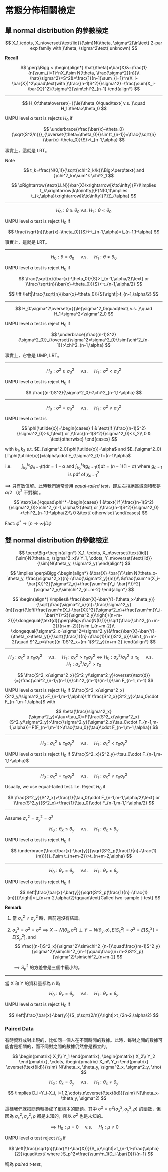 # 常態分佈相關檢定

## 單 normal distribution 的參數檢定

$$
X_1,\cdots, X_n\overset{\text{iid}}{\sim}N(\theta, \sigma^2)\in\text{ 2-par exp family with }\theta, \sigma^2\text{ unknown}
$$

**Recall**

$$
\perp\Bigg < \begin{align*}
    \hat{\theta}=\bar{X}&=\frac{1}{n}\sum_{i=1}^nX_i\sim N(\theta, \frac{\sigma^2}{n})\\
    \hat{\sigma^2}=S^2&=\frac{1}{n-1}\sum_{i=1}^n(X_i-\bar{X})^2\quad\text{with }\frac{(n-1)S^2}{\sigma^2}=\frac{\sum(X_i-\bar{X})^2}{\sigma^2}\sim\chi^2_{n-1}
    \end{align*}
$$

---

$$
H_0:\theta\overset{=}{\le}\theta_0\quad\text{ v.s. }\quad H_1:\theta>\theta_0
$$

UMPU level $\alpha$ test is rejects $H_0$ if 

$$
\underbrace{\frac{\bar{x}-\theta_0}{\sqrt{S^2/n}}}_{\overset{\theta=\theta_0}{\sim}t_{n-1}}=\frac{\sqrt{n}(\bar{x}-\theta_0)}{S}>t_{n-1,\alpha}
$$

事實上，這就是 LRT。

Note

$$
t_k=\frac{N(0,1)}{\sqrt{\chi^2_k/k}}\Big>\perp\text{ and }\chi^2_k=\sum^k \chi^2_1
$$

$$
\xRightarrow{\text{LLN}}\bar{X}\xrightarrow[k\to\infty]{P}1\implies t_k\xrightarrow[k\to\infty]{P}N(0,1)\implies t_{k,\alpha}\xrightarrow[k\to\infty]{P}Z_{\alpha}
$$

---

$$
H_0:\theta\ge\theta_0 \text{ v.s. } H_1:\theta<\theta_0
$$

UMPU level $\alpha$ test is reject $H_0$ if

$$
\frac{\sqrt{n}(\bar{x}-\theta_0)}{S}<-t_{n-1,\alpha}=t_{n-1,1-\alpha}
$$

事實上，這就是 LRT。

---

$$
H_0:\theta=\theta_0\quad\text{ v.s. }\quad H_1:\theta\neq\theta_0
$$

UMPU level $\alpha$ test is reject $H_0$ if

$$
\frac{\sqrt{n}(\bar{x}-\theta_0)}{S}>t_{n-1,\alpha/2}\text{ or }\frac{\sqrt{n}(\bar{x}-\theta_0)}{S}<-t_{n-1,\alpha/2}
$$

$$
\iff \left|\frac{\sqrt{n}(\bar{x}-\theta_0)}{S}\right|>t_{n-1,\alpha/2}
$$

---

$$
H_0:\sigma^2\overset{=}{\le}\sigma^2_0\quad\text{ v.s. }\quad H_1:\sigma^2>\sigma^2_0
$$

UMPU level $\alpha$ test is reject $H_0$ if

$$
\underbrace{\frac{(n-1)S^2}{\sigma^2_0}}_{\overset{\sigma^2=\sigma^2_0}{\sim}\chi^2_{n-1}}>\chi^2_{n-1,\alpha}
$$

事實上，它會是 UMP, LRT。

---

$$
H_0:\sigma^2\ge\sigma^2_0\quad\text{ v.s. }\quad H_1:\sigma^2<\sigma^2_0
$$

UMPU level $\alpha$ test is reject $H_0$ if

$$
\frac{(n-1)S^2}{\sigma^2_0}<\chi^2_{n-1,1-\alpha}
$$

---

$$
H_0:\sigma^2=\sigma^2_0\quad\text{ v.s. }\quad H_1:\sigma^2\neq\sigma^2_0
$$

UMPU level $\alpha$ test is 

$$
\phi(\utilde{x})=\begin{cases}
    1 & \text{if }\frac{(n-1)S^2}{\sigma^2_0}>k_1\text{ or }\frac{(n-1)S^2}{\sigma^2_0}<k_2\\
    0 & \text{otherwise}
\end{cases}
$$

with $k_1, k_2$ s.t. $E_{\sigma^2_0}\phi(\utilde{x})=\alpha$ and $E_{\sigma^2_0}[T\phi(\utilde{x})]=\alpha\cdot E_{\sigma^2_0}T=(n-1)\alpha$

$$
\text{i.e.}\qquad\int_{k_2}^{k_1}g_{n-1}(t) dt=1-\alpha \text{ and } \int_{k_2}^{k_1}tg_{n-1}(t) dt=(n-1)(1-\alpha) \text{ where }g_{n-1}\text{ is pdf of }\chi^2_{n-1}
$$

$\implies$ 只有數值解。此時我們通常會用 *equal-tailed test*，即左右拒絕區域面積都是 $\alpha/2$ （$\chi^2$ 不對稱）。

$$
\text{i.e.}\qquad\phi^*=\begin{cases}
    1 &\text{ if }\frac{(n-1)S^2}{\sigma^2_0}>\chi^2_{n-1,\alpha/2}\text{ or }\frac{(n-1)S^2}{\sigma^2_0}<\chi^2_{n-1,1-\alpha/2}\\
    0 &\text{ otherwise}
\end{cases}
$$

Fact: $\phi^*\rightarrow[n\to\infty]{D}\phi$

## 雙 normal distribution 的參數檢定

$$
\perp\Big<\begin{align*}
    X_1, \cdots, X_n\overset{\text{iid}}{\sim}N(\theta_x, \sigma^2_x)\\
    Y_1, \cdots, Y_m\overset{\text{iid}}{\sim}N(\theta_y, \sigma^2_y)
\end{align*}
$$

$$
\implies \perp\Bigg<\begin{align*}
    &\bar{X}-\bar{Y}\sim N(\theta_x-\theta_y, \frac{\sigma^2_x}{n}+\frac{\sigma^2_y}{m})\\
    &\frac{\sum^n(X_i-\bar{X})^2}{\sigma^2_x}+\frac{\sum^m(Y_i-\bar{Y})^2}{\sigma^2_y}\sim\chi^2_{n+m-2}
\end{align*}
$$

$$
\begin{align*}
    \implies& \frac{\bar{X}-\bar{Y}-(\theta_x-\theta_y)}{\sqrt{\frac{\sigma^2_x}{n}+\frac{\sigma^2_y}{m}}\sqrt{\left[\frac{\sum^n(X_i-\bar{X})^2}{\sigma^2_x}+\frac{\sum^m(Y_i-\bar{Y})^2}{\sigma^2_y}\right]/(n+m-2)}}\xlongequal{\text{d}}\perp\Big<\frac{N(0,1)}{\sqrt{\frac{\chi^2_{n+m-2}}{n+m-2}}}\sim t_{n+m-2}\\
    \xlongequal{\sigma^2_x=\sigma^2=\sigma^2_y}&\frac{\bar{X}-\bar{Y}-(\theta_x-\theta_y)}{\sqrt{(\frac{1}{n}+\frac{1}{m})S^2_p}}\sim t_{n+m-2}\quad S^2_p=\frac{(n-1)S^2_x+(m-1)S^2_y}{n+m-2}
\end{align*}
$$

---

$$
H_0:\sigma^2_x\le\tau_0\sigma^2_y\quad\text{ v.s. }\quad H_1:\sigma^2_x>\tau_0\sigma^2_y\iff H_0:\sigma^2_x/\sigma^2_y\le\tau_0\quad\text{ v.s. }\quad H_1:\sigma^2_x/\sigma^2_y>\tau_0
$$

$$
\frac{S^2_x/\sigma^2_x}{S^2_y/\sigma^2_y}\overset{\text{d}}{=}\frac{\chi^2_{n-1}/(n-1)}{\chi^2_{m-1}/(m-1)}\sim F_{n-1, m-1}
$$

UMPU level $\alpha$ test is reject $H_0$ if $\frac{S^2_x/\sigma^2_x}{S^2_y/\sigma^2_y}>F_{n-1,m-1,\alpha}\iff \frac{S^2_x}{S^2_y}>\tau_0\cdot F_{n-1,m-1,\alpha}$ with

$$
\beta(\frac{\sigma^2_x}{\sigma^2_y}=\tau>\tau_0)=P(\frac{S^2_x/\sigma^2_x}{S^2_y/\sigma^2_y}>\frac{\sigma^2_y}{\sigma^2_x}\tau_0\cdot F_{n-1,m-1,\alpha})=P(F_{n-1,m-1}>\frac{\tau_0}{\tau}\cdot F_{n-1,m-1,\alpha})
$$

---

$$
H_0:\sigma^2_x\ge\tau_0\sigma^2_y\quad\text{ v.s. }\quad H_1:\sigma^2_x<\tau_0\sigma^2_y
$$

UMPU level $\alpha$ test is reject $H_0$ if $\frac{S^2_x}{S^2_y}<\tau_0\cdot F_{n-1,m-1,1-\alpha}$

---

$$
H_0:\sigma^2_x=\tau_0\sigma^2_y\quad\text{ v.s. }\quad H_1:\sigma^2_x\neq\tau_0\sigma^2_y
$$

Usually, we use equal-tailed test. I.e. Reject $H_0$ if

$$
\frac{S^2_y}{S^2_x}>\frac{1}{\tau_0}\cdot F_{n-1,m-1,\alpha/2}\text{ or }\frac{S^2_y}{S^2_x}<\frac{1}{\tau_0}\cdot F_{n-1,m-1,1-\alpha/2}
$$

---

Assume $\sigma^2_x=\sigma^2_y=\sigma^2$

$$
H_0:\theta_x\le\theta_y\quad\text{ v.s. }\quad H_1:\theta_x>\theta_y
$$

UMPU level $\alpha$ test is reject $H_0$ if

$$
\underbrace{\frac{\bar{x}-\bar{y}}{\sqrt{S^2_p(\frac{1}{n}+\frac{1}{m})}}}_{\sim t_{n+m-2}}>t_{n+m-2,\alpha}
$$

---

$$
H_0:\theta_x=\theta_y\quad\text{ v.s. }\quad H_1:\theta_x\neq\theta_y
$$

UMPU level $\alpha$ test is reject $H_0$ if

$$
\left|\frac{\bar{x}-\bar{y}}{\sqrt{S^2_p(\frac{1}{n}+\frac{1}{m})}}\right|>t_{n+m-2,\alpha/2}\qquad\text{Called two-sample t-test}
$$

**Remark**:
1. 當 $\sigma^2_x\neq\sigma^2_y$ 時，目前還沒有結論。
2. $\sigma^2_x=\sigma^2=\sigma^2\implies X\sim N(\theta_x, \sigma^2)\perp Y\sim N(\theta_y, \sigma), E[S^2_x]=\sigma^2=E[S^2_y]=E[S^2_p]$, and
   $$
   \frac{(n-1)S^2_x}{\sigma^2}\sim\chi^2_{n-1}\quad\frac{(m-1)S^2_y}{\sigma^2}\sim\chi^2_{m-1}\quad\frac{(n+m-2)S^2_p}{\sigma^2}\sim\chi^2_{n+m-2}
   $$

   $\implies S^2_p$ 的方差會是三個中最小的。

---

當 X 和 Y 的資料量都為 n 時

$$
H_0:\theta_x=\theta_y\quad\text{ v.s. }\quad H_1:\theta_x\neq\theta_y
$$

UMPU level $\alpha$ test is reject $H_0$ if

$$
\left|\frac{\bar{x}-\bar{y}}{S_p\sqrt{2/n}}\right|>t_{2n-2,\alpha/2}
$$

### Paired Data

有時資料成對出現的，比如同一個人在不同時間的數據。此時，每對之間的數據可能會是相關的，而不同對之間的數據仍然會是獨立的。

$$
\begin{pmatrix}
    X_1\\ Y_1
\end{pmatrix}, \begin{pmatrix}
    X_2\\ Y_2
\end{pmatrix}, \cdots, \begin{pmatrix}
    X_n\\ Y_n
\end{pmatrix}
\overset{\text{iid}}{\sim} N(\theta_x, \theta_y, \sigma^2_x, \sigma^2_y, \rho)
$$

$$
H_0:\theta_x=\theta_y\quad\text{ v.s. }\quad H_1:\theta_x\ne\theta_y
$$

$$
\implies D_i=Y_i-X_i, i=1,2,\cdots,n\overset{\text{id}}{\sim} N(\theta_x-\theta_y, \sigma^2)
$$

這樣我們就把問題轉換成了單樣本的問題。其中 $\sigma^2=\sigma^2(\sigma^2_x, \sigma^2_y, \rho)$ 的函數，但因為 $\sigma^2_x, \sigma^2_y, \rho$ 都是未知的，所以 $\sigma^2$ 也是未知的。

$$
\implies H_0:\mu=0\quad\text{ v.s. }\quad H_1:\mu\ne 0
$$

UMPU level $\alpha$ test reject $H_0$ if

$$
\left|\frac{\sqrt{n}(\bar{Y}-\bar{X})}{S_p}\right|>t_{n-1,1-\frac{\alpha}{2}}\quad\text{ where }S_p^2=\frac{\sum^n_1(D_i-\bar{D})}{n-1}
$$

稱為 *paired t-test*。
